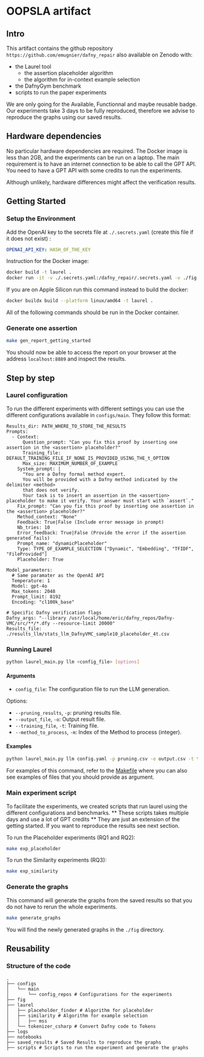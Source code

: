 # OOPSLA artifact

## Intro

This artifact contains the github repository `https://github.com/emugnier/dafny_repair` also available on Zenodo with:
- the Laurel tool
    - the assertion placeholder algorithm
    - the algorithm for in-context example selection
- the DafnyGym benchmark
- scripts to run the paper experiments

We are only going for the Available, Functionnal and maybe reusable badge.
Our experiments take 3 days to be fully reproduced, therefore we advise to reproduce the graphs using our saved results.

## Hardware dependencies

No particular hardware dependencies are required. The Docker image is less than 2GB, and the experiments can be run on a laptop.
The main requirement is to have an internet connection to be able to call the GPT API. You need to have a GPT API with some credits to run the experiments.

Although unlikely, hardware differences might affect the verification results.

## Getting Started

### Setup the Environment

Add the OpenAI key to the secrets file at `./.secrets.yaml` (create this file if it does not exist) :
```yaml
OPENAI_API_KEY: HASH_OF_THE_KEY
```

Instruction for the Docker image:
```sh
docker build -t laurel .
docker run -it -v ./.secrets.yaml:/dafny_repair/.secrets.yaml -v ./fig:/dafny_repair/fig -p 8866:8866 -p 8889:8889 laurel
```

If you are on Apple Silicon run this command instead to build the docker:
```sh
docker buildx build --platform linux/amd64 -t laurel .
```

All of the following commands should be run in the Docker container.

### Generate one assertion

```bash
make gen_report_getting_started
```
You should now be able to access the report on your browser at the address `localhost:8889` and inspect the results.

## Step by step

### Laurel configuration

To run the different experiments with different settings you can use the different configurations available in `configs/main`.
They follow this format:
```
Results_dir: PATH_WHERE_TO_STORE_THE_RESULTS
Prompts:
  - Context:
      Question_prompt: "Can you fix this proof by inserting one assertion in the <assertion> placeholder?"
      Training_file: DEFAULT_TRAINING_FILE_IF_NONE_IS_PROVIDED_USING_THE_t_OPTION
      Max_size: MAXIMUM_NUMBER_OF_EXAMPLE
    System_prompt: |
      "You are a Dafny formal method expert.
      You will be provided with a Dafny method indicated by the delimiter <method>
      that does not verify.
      Your task is to insert an assertion in the <assertion> placeholder to make it verify. Your answer must start with `assert`."
    Fix_prompt: "Can you fix this proof by inserting one assertion in the <assertion> placeholder?"
    Method_context: "None"
    Feedback: True|False (Include error message in prompt)
    Nb_tries: 10
    Error_feedback: True|False (Provide the error if the assertion generated fails)
    Prompt_name: "dynamicPlaceholder"
    Type: TYPE_OF_EXAMPLE_SELECTION ["Dynamic", "Embedding", "TFIDF", "FileProvided"]
    Placeholder: True

Model_parameters:
  # Same paramater as the OpenAI API
  Temperature: 1
  Model: gpt-4o
  Max_tokens: 2048
  Prompt_limit: 8192
  Encoding: "cl100k_base"

# Specific Dafny verification flags
Dafny_args: "--library /usr/local/home/eric/dafny_repos/Dafny-VMC/src/**/*.dfy --resource-limit 20000"
Results_file: ./results_llm/stats_llm_DafnyVMC_sample10_placeholder_4t.csv
```

### Running Laurel

```sh
python laurel_main.py llm <config_file> [options]
```

#### Arguments

- `config_file`: The configuration file to run the LLM generation.

Options:
- `--pruning_results`, `-p`: pruning results file.
- `--output_file`, `-o`: Output result file.
- `--training_file`, `-t`: Training file.
- `--method_to_process`, `-m`: Index of the Method to process (integer).

#### Examples

```sh
python laurel_main.py llm config.yaml -p pruning.csv -o output.csv -t training.csv -m 1
```

For examples of this command, refer to the [Makefile](Makefile) where you can also see examples of files that you should provide as argument.

### Main experiment script

To facilitate the experiments, we created scripts that run laurel using the different configurations and benchmarks. ** These scripts takes multiple days and use a lot of GPT credits ** They are just an extension of the getting started. If you want to reproduce the results see next section.

To run the Placeholder experiments (RQ1 and RQ2):
```sh
make exp_placeholder
```

To run the Similarity experiments (RQ3):
```sh
make exp_similarity
```


### Generate the graphs

This command will generate the graphs from the saved results so that you do not have to rerun the whole experiments.
```sh
make generate_graphs
```
You will find the newly generated graphs in the `./fig` directory.

## Reusability

### Structure of the code

```
.
├── configs
│   └── main
│       └── config_repos # Configurations for the experiments
├── fig
├── laurel
│   ├── placeholder_finder # Algorithm for placeholder
│   ├── similarity # Algorithm for example selection
│   │   ├── mss
│   └── tokenizer_csharp # Convert Dafny code to Tokens
├── logs
├── notebooks
├── saved_results # Saved Results to reproduce the graphs
├── scripts # Scripts to run the experiment and generate the graphs
```
